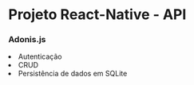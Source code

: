 <h1>Projeto React-Native - API</h1>

<h3>Adonis.js</h3>

 <li>Autenticação</li>
 <li>CRUD</li>
 <li>Persistência de dados em SQLite</li>

